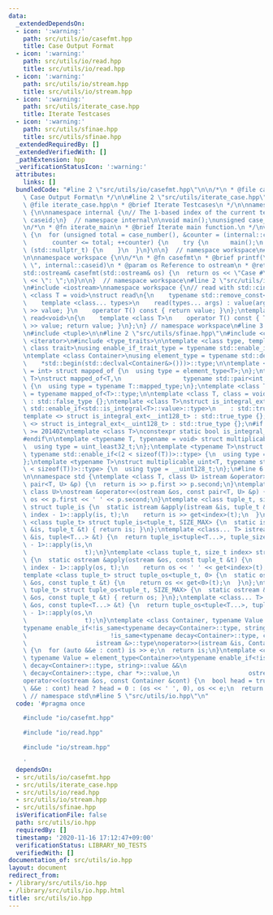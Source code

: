 ```yaml
---
data:
  _extendedDependsOn:
  - icon: ':warning:'
    path: src/utils/io/casefmt.hpp
    title: Case Output Format
  - icon: ':warning:'
    path: src/utils/io/read.hpp
    title: src/utils/io/read.hpp
  - icon: ':warning:'
    path: src/utils/io/stream.hpp
    title: src/utils/io/stream.hpp
  - icon: ':warning:'
    path: src/utils/iterate_case.hpp
    title: Iterate Testcases
  - icon: ':warning:'
    path: src/utils/sfinae.hpp
    title: src/utils/sfinae.hpp
  _extendedRequiredBy: []
  _extendedVerifiedWith: []
  _pathExtension: hpp
  _verificationStatusIcon: ':warning:'
  attributes:
    links: []
  bundledCode: "#line 2 \"src/utils/io/casefmt.hpp\"\n\n/*\n * @file castfmt\n * @brief\
    \ Case Output Format\n */\n\n#line 2 \"src/utils/iterate_case.hpp\"\n\n/*\n *\
    \ @file iterate_case.hpp\n * @brief Iterate Testcases\n */\n\nnamespace workspace\
    \ {\n\nnamespace internal {\n// The 1-based index of the current testcase.\nunsigned\
    \ caseid;\n}  // namespace internal\n\nvoid main();\nunsigned case_number();\n\
    \n/*\n * @fn iterate_main\n * @brief Iterate main function.\n */\nvoid iterate_main()\
    \ {\n  for (unsigned total = case_number(), &counter = (internal::caseid = 1);\n\
    \       counter <= total; ++counter) {\n    try {\n      main();\n    } catch\
    \ (std::nullptr_t) {\n    }\n  }\n}\n\n}  // namespace workspace\n#line 9 \"src/utils/io/casefmt.hpp\"\
    \n\nnamespace workspace {\n\n/*\n * @fn casefmt\n * @brief printf(\"Case #%u:\
    \ \", internal::caseid)\n * @param os Reference to ostream\n * @return os\n */\n\
    std::ostream& casefmt(std::ostream& os) {\n  return os << \"Case #\" << internal::caseid\
    \ << \": \";\n}\n\n}  // namespace workspace\n#line 2 \"src/utils/io/read.hpp\"\
    \n#include <iostream>\nnamespace workspace {\n// read with std::cin.\ntemplate\
    \ <class T = void>\nstruct read\n{\n    typename std::remove_const<T>::type value;\n\
    \    template <class... types>\n    read(types... args) : value(args...) { std::cin\
    \ >> value; }\n    operator T() const { return value; }\n};\ntemplate <>\nstruct\
    \ read<void>\n{\n    template <class T>\n    operator T() const { T value; std::cin\
    \ >> value; return value; }\n};\n} // namespace workspace\n#line 3 \"src/utils/io/stream.hpp\"\
    \n#include <tuple>\n\n#line 2 \"src/utils/sfinae.hpp\"\n#include <cstdint>\n#include\
    \ <iterator>\n#include <type_traits>\n\ntemplate <class type, template <class>\
    \ class trait>\nusing enable_if_trait_type = typename std::enable_if<trait<type>::value>::type;\n\
    \ntemplate <class Container>\nusing element_type = typename std::decay<decltype(\n\
    \    *std::begin(std::declval<Container&>()))>::type;\n\ntemplate <class T, class\
    \ = int> struct mapped_of {\n  using type = element_type<T>;\n};\ntemplate <class\
    \ T>\nstruct mapped_of<T,\n                 typename std::pair<int, typename T::mapped_type>::first_type>\
    \ {\n  using type = typename T::mapped_type;\n};\ntemplate <class T> using mapped_type\
    \ = typename mapped_of<T>::type;\n\ntemplate <class T, class = void> struct is_integral_ext\
    \ : std::false_type {};\ntemplate <class T>\nstruct is_integral_ext<\n    T, typename\
    \ std::enable_if<std::is_integral<T>::value>::type>\n    : std::true_type {};\n\
    template <> struct is_integral_ext<__int128_t> : std::true_type {};\ntemplate\
    \ <> struct is_integral_ext<__uint128_t> : std::true_type {};\n#if __cplusplus\
    \ >= 201402\ntemplate <class T>\nconstexpr static bool is_integral_ext_v = is_integral_ext<T>::value;\n\
    #endif\n\ntemplate <typename T, typename = void> struct multiplicable_uint {\n\
    \  using type = uint_least32_t;\n};\ntemplate <typename T>\nstruct multiplicable_uint<T,\
    \ typename std::enable_if<(2 < sizeof(T))>::type> {\n  using type = uint_least64_t;\n\
    };\ntemplate <typename T>\nstruct multiplicable_uint<T, typename std::enable_if<(4\
    \ < sizeof(T))>::type> {\n  using type = __uint128_t;\n};\n#line 6 \"src/utils/io/stream.hpp\"\
    \n\nnamespace std {\ntemplate <class T, class U> istream &operator>>(istream &is,\
    \ pair<T, U> &p) {\n  return is >> p.first >> p.second;\n}\ntemplate <class T,\
    \ class U>\nostream &operator<<(ostream &os, const pair<T, U> &p) {\n  return\
    \ os << p.first << ' ' << p.second;\n}\ntemplate <class tuple_t, size_t index>\
    \ struct tuple_is {\n  static istream &apply(istream &is, tuple_t &t) {\n    tuple_is<tuple_t,\
    \ index - 1>::apply(is, t);\n    return is >> get<index>(t);\n  }\n};\ntemplate\
    \ <class tuple_t> struct tuple_is<tuple_t, SIZE_MAX> {\n  static istream &apply(istream\
    \ &is, tuple_t &t) { return is; }\n};\ntemplate <class... T> istream &operator>>(istream\
    \ &is, tuple<T...> &t) {\n  return tuple_is<tuple<T...>, tuple_size<tuple<T...>>::value\
    \ - 1>::apply(is,\n                                                          \
    \                t);\n}\ntemplate <class tuple_t, size_t index> struct tuple_os\
    \ {\n  static ostream &apply(ostream &os, const tuple_t &t) {\n    tuple_os<tuple_t,\
    \ index - 1>::apply(os, t);\n    return os << ' ' << get<index>(t);\n  }\n};\n\
    template <class tuple_t> struct tuple_os<tuple_t, 0> {\n  static ostream &apply(ostream\
    \ &os, const tuple_t &t) {\n    return os << get<0>(t);\n  }\n};\ntemplate <class\
    \ tuple_t> struct tuple_os<tuple_t, SIZE_MAX> {\n  static ostream &apply(ostream\
    \ &os, const tuple_t &t) { return os; }\n};\ntemplate <class... T> ostream &operator<<(ostream\
    \ &os, const tuple<T...> &t) {\n  return tuple_os<tuple<T...>, tuple_size<tuple<T...>>::value\
    \ - 1>::apply(os,\n                                                          \
    \                t);\n}\ntemplate <class Container, typename Value = element_type<Container>>\n\
    typename enable_if<!is_same<typename decay<Container>::type, string>::value &&\n\
    \                       !is_same<typename decay<Container>::type, char *>::value,\n\
    \                   istream &>::type\noperator>>(istream &is, Container &cont)\
    \ {\n  for (auto &&e : cont) is >> e;\n  return is;\n}\ntemplate <class Container,\
    \ typename Value = element_type<Container>>\ntypename enable_if<!is_same<typename\
    \ decay<Container>::type, string>::value &&\n                       !is_same<typename\
    \ decay<Container>::type, char *>::value,\n                   ostream &>::type\n\
    operator<<(ostream &os, const Container &cont) {\n  bool head = true;\n  for (auto\
    \ &&e : cont) head ? head = 0 : (os << ' ', 0), os << e;\n  return os;\n}\n} \
    \ // namespace std\n#line 5 \"src/utils/io.hpp\"\n"
  code: '#pragma once

    #include "io/casefmt.hpp"

    #include "io/read.hpp"

    #include "io/stream.hpp"

    '
  dependsOn:
  - src/utils/io/casefmt.hpp
  - src/utils/iterate_case.hpp
  - src/utils/io/read.hpp
  - src/utils/io/stream.hpp
  - src/utils/sfinae.hpp
  isVerificationFile: false
  path: src/utils/io.hpp
  requiredBy: []
  timestamp: '2020-11-16 17:12:47+09:00'
  verificationStatus: LIBRARY_NO_TESTS
  verifiedWith: []
documentation_of: src/utils/io.hpp
layout: document
redirect_from:
- /library/src/utils/io.hpp
- /library/src/utils/io.hpp.html
title: src/utils/io.hpp
---
```

